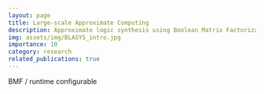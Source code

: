 ```yaml
---
layout: page
title: Large-scale Approximate Computing
description: Approximate logic synthesis using Boolean Matrix Factorization
img: assets/img/BLASYS_intro.jpg
importance: 10
category: research
related_publications: true
---
```


BMF / runtime configurable
